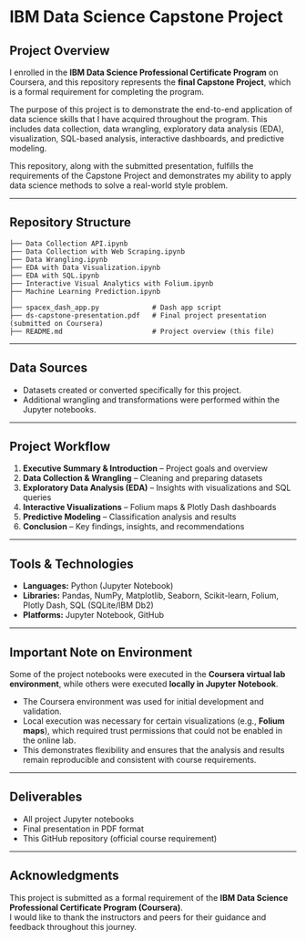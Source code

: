 # IBM Data Science Capstone Project

## Project Overview
I enrolled in the **IBM Data Science Professional Certificate Program** on Coursera, and this repository represents the **final Capstone Project**, which is a formal requirement for completing the program.  

The purpose of this project is to demonstrate the end-to-end application of data science skills that I have acquired throughout the program. This includes data collection, data wrangling, exploratory data analysis (EDA), visualization, SQL-based analysis, interactive dashboards, and predictive modeling.  

This repository, along with the submitted presentation, fulfills the requirements of the Capstone Project and demonstrates my ability to apply data science methods to solve a real-world style problem.  

---

## Repository Structure
```
├── Data Collection API.ipynb
├── Data Collection with Web Scraping.ipynb
├── Data Wrangling.ipynb
├── EDA with Data Visualization.ipynb
├── EDA with SQL.ipynb
├── Interactive Visual Analytics with Folium.ipynb
├── Machine Learning Prediction.ipynb
│
├── spacex_dash_app.py             # Dash app script
├── ds-capstone-presentation.pdf   # Final project presentation (submitted on Coursera)
├── README.md                      # Project overview (this file)
```

---

## Data Sources
- Datasets created or converted specifically for this project.  
- Additional wrangling and transformations were performed within the Jupyter notebooks.  

---

## Project Workflow
1. **Executive Summary & Introduction** – Project goals and overview  
2. **Data Collection & Wrangling** – Cleaning and preparing datasets  
3. **Exploratory Data Analysis (EDA)** – Insights with visualizations and SQL queries  
4. **Interactive Visualizations** – Folium maps & Plotly Dash dashboards  
5. **Predictive Modeling** – Classification analysis and results  
6. **Conclusion** – Key findings, insights, and recommendations  

---

## Tools & Technologies
- **Languages:** Python (Jupyter Notebook)  
- **Libraries:** Pandas, NumPy, Matplotlib, Seaborn, Scikit-learn, Folium, Plotly Dash, SQL (SQLite/IBM Db2)  
- **Platforms:** Jupyter Notebook, GitHub  

---

## Important Note on Environment
Some of the project notebooks were executed in the **Coursera virtual lab environment**, while others were executed **locally in Jupyter Notebook**.  

- The Coursera environment was used for initial development and validation.  
- Local execution was necessary for certain visualizations (e.g., **Folium maps**), which required trust permissions that could not be enabled in the online lab.  
- This demonstrates flexibility and ensures that the analysis and results remain reproducible and consistent with course requirements.  

---

## Deliverables
- All project Jupyter notebooks  
- Final presentation in PDF format  
- This GitHub repository (official course requirement)  

---

## Acknowledgments
This project is submitted as a formal requirement of the **IBM Data Science Professional Certificate Program (Coursera)**.  
I would like to thank the instructors and peers for their guidance and feedback throughout this journey.  